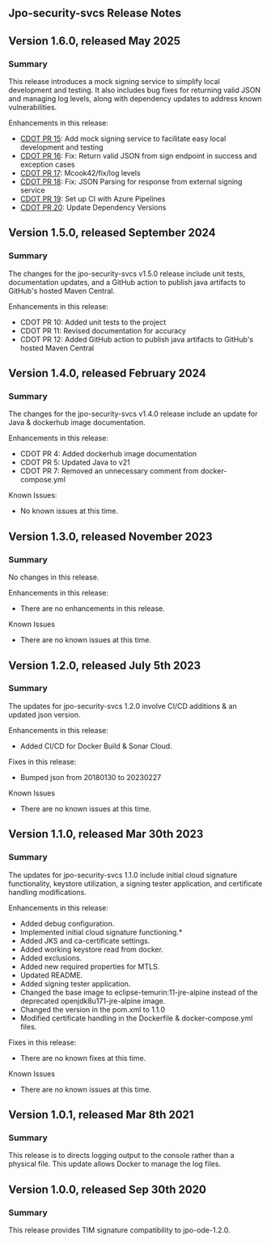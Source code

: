 Jpo-security-svcs Release Notes
----------------------------

Version 1.6.0, released May 2025
----------------------------------------
### **Summary**
This release introduces a mock signing service to simplify local development and testing. It also includes bug fixes for returning valid JSON and managing log levels, along with dependency updates to address known vulnerabilities.

Enhancements in this release:
- [CDOT PR 15](https://github.com/CDOT-CV/jpo-security-svcs/pull/15): Add mock signing service to facilitate easy local development and testing
- [CDOT PR 16](https://github.com/CDOT-CV/jpo-security-svcs/pull/16): Fix: Return valid JSON from sign endpoint in success and exception cases
- [CDOT PR 17](https://github.com/CDOT-CV/jpo-security-svcs/pull/17): Mcook42/fix/log levels
- [CDOT PR 18](https://github.com/CDOT-CV/jpo-security-svcs/pull/18): Fix: JSON Parsing for response from external signing service
- [CDOT PR 19](https://github.com/CDOT-CV/jpo-security-svcs/pull/19): Set up CI with Azure Pipelines
- [CDOT PR 20](https://github.com/CDOT-CV/jpo-security-svcs/pull/20): Update Dependency Versions


Version 1.5.0, released September 2024
----------------------------------------
### **Summary**
The changes for the jpo-security-svcs v1.5.0 release include unit tests, documentation updates, and a GitHub action to publish java artifacts to GitHub's hosted Maven Central.

Enhancements in this release:
- CDOT PR 10: Added unit tests to the project
- CDOT PR 11: Revised documentation for accuracy
- CDOT PR 12: Added GitHub action to publish java artifacts to GitHub's hosted Maven Central


Version 1.4.0, released February 2024
----------------------------------------

### **Summary**
The changes for the jpo-security-svcs v1.4.0 release include an update for Java & dockerhub image documentation.

Enhancements in this release:
- CDOT PR 4: Added dockerhub image documentation
- CDOT PR 5: Updated Java to v21
- CDOT PR 7: Removed an unnecessary comment from docker-compose.yml

Known Issues:
- No known issues at this time.


Version 1.3.0, released November 2023
----------------------------------------
### **Summary**
No changes in this release.

Enhancements in this release:
- There are no enhancements in this release.

Known Issues
- There are no known issues at this time.


Version 1.2.0, released July 5th 2023
----------------------------------------

### **Summary**
The updates for jpo-security-svcs 1.2.0 involve CI/CD additions & an updated json version.

Enhancements in this release:
- Added CI/CD for Docker Build & Sonar Cloud.

Fixes in this release:
- Bumped json from 20180130 to 20230227

Known Issues
- There are no known issues at this time.

Version 1.1.0, released Mar 30th 2023
----------------------------------------

### **Summary**
The updates for jpo-security-svcs 1.1.0 include initial cloud signature functionality, keystore utilization, a signing tester application, and certificate handling modifications.

Enhancements in this release:
-	Added debug configuration.
-	Implemented initial cloud signature functioning.*
-	Added JKS and ca-certificate settings.
-	Added working keystore read from docker.
-	Added exclusions.
-	Added new required properties for MTLS.
-	Updated README.
-	Added signing tester application.
-	Changed the base image to eclipse-temurin:11-jre-alpine instead of the deprecated openjdk8u171-jre-alpine image.
-	Changed the version in the pom.xml to 1.1.0
-	Modified certificate handling in the Dockerfile & docker-compose.yml files.

Fixes in this release:
- There are no known fixes at this time.

Known Issues
- There are no known issues at this time.

Version 1.0.1, released Mar 8th 2021
----------------------------------------

### **Summary**
This release is to directs logging output to the console rather than a physical file. This update allows Docker to manage the log files.

Version 1.0.0, released Sep 30th 2020
----------------------------------------

### **Summary**
This release provides TIM signature compatibility to jpo-ode-1.2.0.
